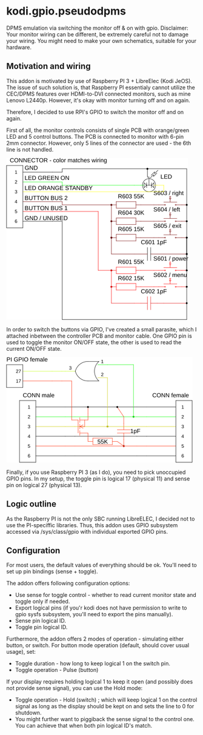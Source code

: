 # kodi.gpio.pseudodpms

DPMS emulation via switching the monitor off & on with gpio.
Disclaimer: Your monitor wiring can be different, be extremely
careful not to damage your wiring. You might need to make your
own schematics, suitable for your hardware.

## Motivation and wiring

This addon is motivated by use of Raspberry PI 3 + LibreElec (Kodi JeOS).
The issue of such solution is, that Raspberry PI essentialy cannot
utilize the CEC/DPMS features over HDMI-to-DVI connected monitors,
such as mine Lenovo L2440p. However, it's okay with monitor turning
off and on again. 

Therefore, I decided to use RPI's GPIO to switch the monitor off and on again.

First of all, the monitor controls consists of single PCB with 
orange/green LED and 5 control buttons. The PCB is connected to monitor
with 6-pin 2mm connector. However, only 5 lines of the connector are
used - the 6th line is not handled.

![Controller board circuit schematics](resources/display_ctl.png)

In order to switch the buttons via GPIO, I've created a small parasite,
which I attached inbetween the controller PCB and monitor cable.
One GPIO pin is used to toggle the monitor ON/OFF state, the other
is used to read the current ON/OFF state.

![GPIO parasite for controlling the monitor](resources/parazite.png)

Finally, if you use Raspberry PI 3 (as I do), you need to pick unoccupied
GPIO pins. In my setup, the toggle pin is logical 17 (physical 11)
and sense pin on logical 27 (physical 13).

## Logic outline
As the Raspberry PI is not the only SBC running LibreELEC, I decided not
to use the PI-speciffic libraries. Thus, this addon uses GPIO subsystem
accessed via /sys/class/gpio with individual exported GPIO pins.

## Configuration
For most users, the default values of everything should be ok.
You'll need to set up pin bindings (sense + toggle).

The addon offers following configuration options:
* Use sense for toggle control - whether to read current monitor state
and toggle only if needed.
* Export logical pins (if you'r kodi does not have permission to write
to gpio sysfs subsystem, you'll need to export the pins manually).
* Sense pin logical ID.
* Toggle pin logical ID.

Furthermore, the addon offers 2 modes of operation - simulating either
button, or switch. For button mode operation (default, should cover
usual usage), set:

* Toggle duration - how long to keep logical 1 on the switch pin.
* Toggle operation - Pulse (button)

If your display requires holding logical 1 to keep it open (and possibly
does not provide sense signal), you can use the Hold mode:

* Toggle operation - Hold (switch) ; which will keep logical 1 on the
control signal as long as the display should be kept on and sets the line
to 0 for shutdown.
* You might further want to piggiback the sense signal to the control
one. You can achieve that when both pin logical ID's match.
